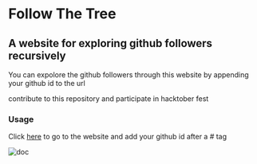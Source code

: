 
# Follow The Tree
## A website for exploring github followers recursively 



You can expolore the github followers through this website by appending your github id to the url

contribute to this repository and participate in hacktober fest


### Usage

Click  [here](https://rohittp.com/folllow-the-tree/) to go to the website and add your github id after a # tag 

![doc](/adding%20GitHub%20ID.png)
